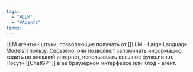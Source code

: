 ```yaml
---
tags:
  - "#LLM"
  - "#Agents"
links:
---
```

LLM агенты - штуки, позволяющие получать от [[LLM  - Large Language Models]] пользу.
Серьзено, они позволяют запоминать информацию, ходить во внешний интернет, использовать внешние функции т.п.
Посути [[ChatGPT]] в ее браузерном интерфейсе или Клод - агент.